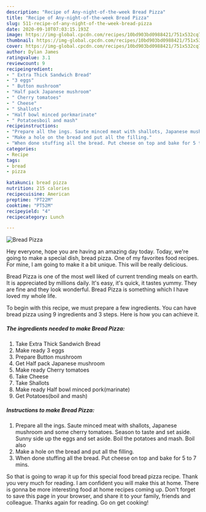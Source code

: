 ```yaml
---
description: "Recipe of Any-night-of-the-week Bread Pizza"
title: "Recipe of Any-night-of-the-week Bread Pizza"
slug: 511-recipe-of-any-night-of-the-week-bread-pizza
date: 2020-09-10T07:03:15.193Z
image: https://img-global.cpcdn.com/recipes/10bd903bd0988421/751x532cq70/bread-pizza-recipe-main-photo.jpg
thumbnail: https://img-global.cpcdn.com/recipes/10bd903bd0988421/751x532cq70/bread-pizza-recipe-main-photo.jpg
cover: https://img-global.cpcdn.com/recipes/10bd903bd0988421/751x532cq70/bread-pizza-recipe-main-photo.jpg
author: Dylan James
ratingvalue: 3.1
reviewcount: 9
recipeingredient:
- " Extra Thick Sandwich Bread"
- "3 eggs"
- " Button mushroom"
- "Half pack Japanese mushroom"
- " Cherry tomatoes"
- " Cheese"
- " Shallots"
- "Half bowl minced porkmarinate"
- " Potatoesboil and mash"
recipeinstructions:
- "Prepare all the ings. Saute minced meat with shallots, Japanese mushroom and some cherry tomatoes. Season to taste and set aside. Sunny side up the eggs and set aside. Boil the potatoes and mash. Boil also"
- "Make a hole on the bread and put all the filling."
- "When done stuffing all the bread. Put cheese on top and bake for 5 to 7 mins."
categories:
- Recipe
tags:
- bread
- pizza

katakunci: bread pizza 
nutrition: 215 calories
recipecuisine: American
preptime: "PT22M"
cooktime: "PT52M"
recipeyield: "4"
recipecategory: Lunch

---
```



![Bread Pizza](https://img-global.cpcdn.com/recipes/10bd903bd0988421/751x532cq70/bread-pizza-recipe-main-photo.jpg)

Hey everyone, hope you are having an amazing day today. Today, we're going to make a special dish, bread pizza. One of my favorites food recipes. For mine, I am going to make it a bit unique. This will be really delicious.

Bread Pizza is one of the most well liked of current trending meals on earth. It is appreciated by millions daily. It's easy, it's quick, it tastes yummy. They are fine and they look wonderful. Bread Pizza is something which I have loved my whole life.




To begin with this recipe, we must prepare a few ingredients. You can have bread pizza using 9 ingredients and 3 steps. Here is how you can achieve it.

<!--inarticleads1-->

##### The ingredients needed to make Bread Pizza:

1. Take  Extra Thick Sandwich Bread
1. Make ready 3 eggs
1. Prepare  Button mushroom
1. Get Half pack Japanese mushroom
1. Make ready  Cherry tomatoes
1. Take  Cheese
1. Take  Shallots
1. Make ready Half bowl minced pork(marinate)
1. Get  Potatoes(boil and mash)




<!--inarticleads2-->

##### Instructions to make Bread Pizza:

1. Prepare all the ings. Saute minced meat with shallots, Japanese mushroom and some cherry tomatoes. Season to taste and set aside. Sunny side up the eggs and set aside. Boil the potatoes and mash. Boil also
1. Make a hole on the bread and put all the filling.
1. When done stuffing all the bread. Put cheese on top and bake for 5 to 7 mins.




So that is going to wrap it up for this special food bread pizza recipe. Thank you very much for reading. I am confident you will make this at home. There is gonna be more interesting food at home recipes coming up. Don't forget to save this page in your browser, and share it to your family, friends and colleague. Thanks again for reading. Go on get cooking!
